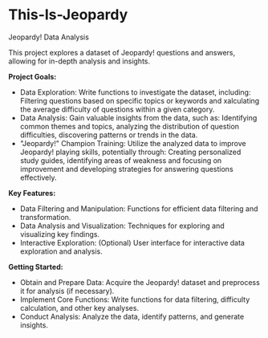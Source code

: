 # This-Is-Jeopardy

Jeopardy! Data Analysis

This project explores a dataset of Jeopardy! questions and answers, allowing for in-depth analysis and insights.

**Project Goals:**

- Data Exploration: Write functions to investigate the dataset, including: Filtering questions based on specific topics or keywords and xalculating the average difficulty of questions within a given category.
- Data Analysis: Gain valuable insights from the data, such as: Identifying common themes and topics, analyzing the distribution of question difficulties, discovering patterns or trends in the data.
- "Jeopardy!" Champion Training: Utilize the analyzed data to improve Jeopardy! playing skills, potentially through: Creating personalized study guides, identifying areas of weakness and focusing on improvement and developing strategies for answering questions effectively.

**Key Features:**
- Data Filtering and Manipulation: Functions for efficient data filtering and transformation.
- Data Analysis and Visualization: Techniques for exploring and visualizing key findings.
- Interactive Exploration: (Optional) User interface for interactive data exploration and analysis.

**Getting Started:**
- Obtain and Prepare Data: Acquire the Jeopardy! dataset and preprocess it for analysis (if necessary).
- Implement Core Functions: Write functions for data filtering, difficulty calculation, and other key analyses.
- Conduct Analysis: Analyze the data, identify patterns, and generate insights.


